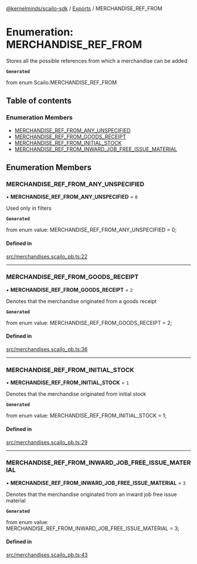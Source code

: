 [@kernelminds/scailo-sdk](../README.md) / [Exports](../modules.md) / MERCHANDISE\_REF\_FROM

# Enumeration: MERCHANDISE\_REF\_FROM

Stores all the possible references from which a merchandise can be added

**`Generated`**

from enum Scailo.MERCHANDISE_REF_FROM

## Table of contents

### Enumeration Members

- [MERCHANDISE\_REF\_FROM\_ANY\_UNSPECIFIED](MERCHANDISE_REF_FROM.md#merchandise_ref_from_any_unspecified)
- [MERCHANDISE\_REF\_FROM\_GOODS\_RECEIPT](MERCHANDISE_REF_FROM.md#merchandise_ref_from_goods_receipt)
- [MERCHANDISE\_REF\_FROM\_INITIAL\_STOCK](MERCHANDISE_REF_FROM.md#merchandise_ref_from_initial_stock)
- [MERCHANDISE\_REF\_FROM\_INWARD\_JOB\_FREE\_ISSUE\_MATERIAL](MERCHANDISE_REF_FROM.md#merchandise_ref_from_inward_job_free_issue_material)

## Enumeration Members

### MERCHANDISE\_REF\_FROM\_ANY\_UNSPECIFIED

• **MERCHANDISE\_REF\_FROM\_ANY\_UNSPECIFIED** = ``0``

Used only in filters

**`Generated`**

from enum value: MERCHANDISE_REF_FROM_ANY_UNSPECIFIED = 0;

#### Defined in

[src/merchandises.scailo_pb.ts:22](https://github.com/scailo/ts-sdk/blob/c10a36b57201dfa5903d4b53efa1e62aa6208936/src/merchandises.scailo_pb.ts#L22)

___

### MERCHANDISE\_REF\_FROM\_GOODS\_RECEIPT

• **MERCHANDISE\_REF\_FROM\_GOODS\_RECEIPT** = ``2``

Denotes that the merchandise originated from a goods receipt

**`Generated`**

from enum value: MERCHANDISE_REF_FROM_GOODS_RECEIPT = 2;

#### Defined in

[src/merchandises.scailo_pb.ts:36](https://github.com/scailo/ts-sdk/blob/c10a36b57201dfa5903d4b53efa1e62aa6208936/src/merchandises.scailo_pb.ts#L36)

___

### MERCHANDISE\_REF\_FROM\_INITIAL\_STOCK

• **MERCHANDISE\_REF\_FROM\_INITIAL\_STOCK** = ``1``

Denotes that the merchandise originated from initial stock

**`Generated`**

from enum value: MERCHANDISE_REF_FROM_INITIAL_STOCK = 1;

#### Defined in

[src/merchandises.scailo_pb.ts:29](https://github.com/scailo/ts-sdk/blob/c10a36b57201dfa5903d4b53efa1e62aa6208936/src/merchandises.scailo_pb.ts#L29)

___

### MERCHANDISE\_REF\_FROM\_INWARD\_JOB\_FREE\_ISSUE\_MATERIAL

• **MERCHANDISE\_REF\_FROM\_INWARD\_JOB\_FREE\_ISSUE\_MATERIAL** = ``3``

Denotes that the merchandise originated from an inward job free issue material

**`Generated`**

from enum value: MERCHANDISE_REF_FROM_INWARD_JOB_FREE_ISSUE_MATERIAL = 3;

#### Defined in

[src/merchandises.scailo_pb.ts:43](https://github.com/scailo/ts-sdk/blob/c10a36b57201dfa5903d4b53efa1e62aa6208936/src/merchandises.scailo_pb.ts#L43)
